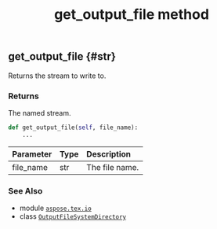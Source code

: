 ﻿---
title: get_output_file method
second_title: Aspose.TeX for Python via .NET API References
description: 
type: docs
weight: 40
url: /python-net/aspose.tex.io/outputfilesystemdirectory/get_output_file/
is_root: false
---

## get_output_file {#str}

Returns the stream to write to.


### Returns 


The named stream.


```python
def get_output_file(self, file_name):
    ...
```


| Parameter | Type | Description |
| :- | :- | :- |
| file_name | str | The file name. |



### See Also
* module [`aspose.tex.io`](../../)
* class [`OutputFileSystemDirectory`](/tex/python-net/aspose.tex.io/outputfilesystemdirectory)

